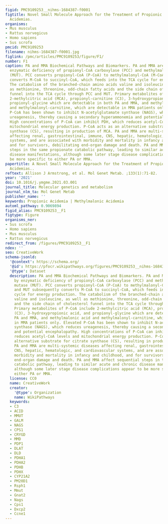 ```yaml
---
figid: PMC9109253__nihms-1684387-f0001
figtitle: Novel Small Molecule Approach for the Treatment of Propionic and Methylmalonic
  Acidemias.
organisms:
- Mus musculus
- Rattus norvegicus
- Homo sapiens
- Sus scrofa
pmcid: PMC9109253
filename: nihms-1684387-f0001.jpg
figlink: /pmc/articles/PMC9109253/figure/F1/
number: F1
caption: PA and MMA Biochemical Pathways and Biomarkers. PA and MMA are caused by
  enzymatic deficiency of propionyl-CoA carboxylase (PCC) and methylmalonyl-CoA mutase
  (MUT). PCC converts propionyl-CoA (P-CoA) to methylmalonyl-CoA (M-CoA) and MUT subsequently
  converts M-CoA to succinyl-CoA, which feeds into the TCA cycle for energy production.
  The catabolism of the branched-chain amino acids valine and isoleucine, as well
  as methionine, threonine, odd-chain fatty acids and the side chain of cholesterol
  funnel into the TCA cycle through PCC and MUT. Primary metabolites of P-CoA include
  2-methylcitric acid (MCA), propionyl-carnitine (C3), 3-hydroxypropionic acid, and
  propionyl-glycine which are detectable in both PA and MMA, and methylmalonic acid
  and methylmalonyl-carnitine, which are detectable in MMA patients only. Elevated
  P-CoA has been shown to inhibit N-acetylglutamate synthase (NAGS), which reduces
  ureagenesis, thereby causing a secondary hyperammonemia and potential encephalopathy.
  High concentrations of P-CoA can inhibit PDH, which reduces acetyl-CoA levels and
  mitochondrial energy production. P-CoA acts as an alternative substrate for citrate
  synthase (CS), resulting in production of MCA. PA and MMA are multi-systemic diseases
  affecting renal, gastrointestinal, immune, CNS, hepatic, hematologic, and cardiovascular
  systems, and are associated with morbidity and mortality in infancy and childhood,
  and for survivors, debilitating end-organ damage and death. PA and MMA affect sequential
  steps in the same propionate catabolic pathway, leading to similar acute and chronic
  disease manifestations, although some later stage disease complications appear to
  be more specific to either PA or MMA.
papertitle: A Novel Small Molecule Approach for the Treatment of Propionic and Methylmalonic
  Acidemias..
reftext: Allison J Armstrong, et al. Mol Genet Metab. ;133(1):71-82.
year: '2021'
doi: 10.1016/j.ymgme.2021.03.001
journal_title: Molecular genetics and metabolism
journal_nlm_ta: Mol Genet Metab
publisher_name: ''
keywords: Propionic Acidemia | Methylmalonic Acidemia
automl_pathway: 0.9069894
figid_alias: PMC9109253__F1
figtype: Figure
organisms_ner:
- Sus scrofa
- Homo sapiens
- Mus musculus
- Rattus norvegicus
redirect_from: /figures/PMC9109253__F1
ndex: ''
seo: CreativeWork
schema-jsonld:
  '@context': https://schema.org/
  '@id': https://pfocr.wikipathways.org/figures/PMC9109253__nihms-1684387-f0001.html
  '@type': Dataset
  description: PA and MMA Biochemical Pathways and Biomarkers. PA and MMA are caused
    by enzymatic deficiency of propionyl-CoA carboxylase (PCC) and methylmalonyl-CoA
    mutase (MUT). PCC converts propionyl-CoA (P-CoA) to methylmalonyl-CoA (M-CoA)
    and MUT subsequently converts M-CoA to succinyl-CoA, which feeds into the TCA
    cycle for energy production. The catabolism of the branched-chain amino acids
    valine and isoleucine, as well as methionine, threonine, odd-chain fatty acids
    and the side chain of cholesterol funnel into the TCA cycle through PCC and MUT.
    Primary metabolites of P-CoA include 2-methylcitric acid (MCA), propionyl-carnitine
    (C3), 3-hydroxypropionic acid, and propionyl-glycine which are detectable in both
    PA and MMA, and methylmalonic acid and methylmalonyl-carnitine, which are detectable
    in MMA patients only. Elevated P-CoA has been shown to inhibit N-acetylglutamate
    synthase (NAGS), which reduces ureagenesis, thereby causing a secondary hyperammonemia
    and potential encephalopathy. High concentrations of P-CoA can inhibit PDH, which
    reduces acetyl-CoA levels and mitochondrial energy production. P-CoA acts as an
    alternative substrate for citrate synthase (CS), resulting in production of MCA.
    PA and MMA are multi-systemic diseases affecting renal, gastrointestinal, immune,
    CNS, hepatic, hematologic, and cardiovascular systems, and are associated with
    morbidity and mortality in infancy and childhood, and for survivors, debilitating
    end-organ damage and death. PA and MMA affect sequential steps in the same propionate
    catabolic pathway, leading to similar acute and chronic disease manifestations,
    although some later stage disease complications appear to be more specific to
    either PA or MMA.
  license: CC0
  name: CreativeWork
  creator:
    '@type': Organization
    name: WikiPathways
  keywords:
  - C3
  - ACID
  - MMUT
  - GALM
  - NAGS
  - CPS1
  - CRYGD
  - MMD
  - PDP1
  - DLAT
  - DLD
  - PDHA1
  - PDHA2
  - PDHB
  - PDHX
  - CYP21A2
  - PM20D1
  - Rsph1
  - Mmut
  - Gnat2
  - Nags
  - Cps1
  - Dxcp2
  - Ccne1
---
```

